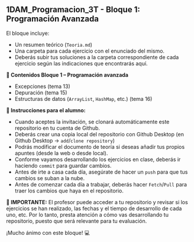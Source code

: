 ## 1DAM_Programacion_3T - Bloque 1: Programación Avanzada

El bloque incluye:
- Un resumen teórico (`Teoria.md`)
- Una carpeta para cada ejercicio con el enunciado del mismo.
- Deberás subir tus soluciones a la carpeta correspondiente de cada ejercicio según las indicaciones que encontrarás aquí.

**📘 Contenidos Bloque 1 – Programación avanzada**
   - Excepciones (tema 13)
   - Depuración (tema 15)
   - Estructuras de datos (`ArrayList`, `HashMap`, etc.) (tema 16)

**📌 Instrucciones para el alumno:**

- Cuando aceptes la invitación, se clonará automáticamente este repositorio en tu cuenta de Github.
- Deberás crear una copia local del repositorio con Github Desktop (en Github Desktop -> `add`/`clone repository`)
- Podrás modificar el documento de teoría si deseas añadir tus propios apuntes (desde la web o desde local).
- Conforme vayamos desarrollando los ejercicios en clase, deberás ir haciendo `commit` para guardar cambios.
- Antes de irte a casa cada día, asegúrate de hacer un `push` para que tus cambios se suban a la nube.
- Antes de comenzar cada día a trabajar, deberás hacer `Fetch`/`Pull` para traer los cambios que haya en el repositorio.

**📌 IMPORTANTE:**
El profesor puede acceder a tu repositorio y revisar si los ejercicios se han realizado, las fechas y el tiempo de desarrollo de cada uno, etc. Por lo tanto, presta atención a cómo vas desarrollando tu repositorio, puesto que será relevante para tu evaluación.

¡Mucho ánimo con este bloque! 💻
